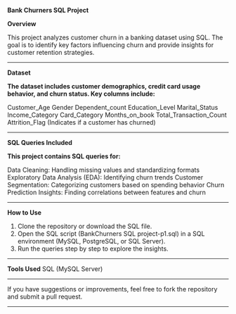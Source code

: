 **Bank Churners SQL Project**

**Overview**

This project analyzes customer churn in a banking dataset using SQL. The goal is to identify key factors influencing churn and provide insights for customer retention strategies.
_____
**Dataset**

**The dataset includes customer demographics, credit card usage behavior, and churn status. Key columns include:**

Customer_Age
Gender
Dependent_count
Education_Level
Marital_Status
Income_Category
Card_Category
Months_on_book
Total_Transaction_Count
Attrition_Flag (Indicates if a customer has churned)
____
**SQL Queries Included**

**This project contains SQL queries for:**

Data Cleaning: Handling missing values and standardizing formats
Exploratory Data Analysis (EDA): Identifying churn trends
Customer Segmentation: Categorizing customers based on spending behavior
Churn Prediction Insights: Finding correlations between features and churn
____
**How to Use**

1. Clone the repository or download the SQL file.
2. Open the SQL script (BankChurners SQL project-p1.sql) in a SQL environment (MySQL, PostgreSQL, or SQL Server).
3. Run the queries step by step to explore the insights.
____
**Tools Used**
SQL (MySQL Server)
____
If you have suggestions or improvements, feel free to fork the repository and submit a pull request.
******
